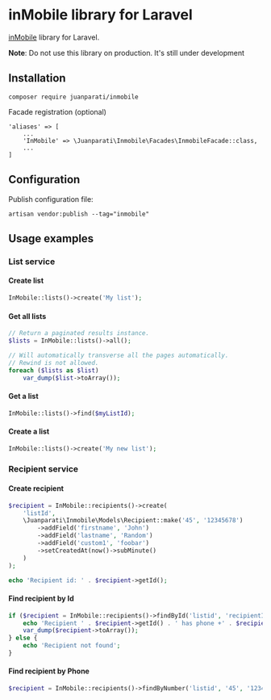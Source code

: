 # inMobile library for Laravel

[inMobile](https://inmobile.dk) library for Laravel.

**Note**: Do not use this library on production. It's still under development


## Installation

    composer require juanparati/inmobile

Facade registration (optional)

    'aliases' => [
        ...
        'InMobile' => \Juanparati\Inmobile\Facades\InmobileFacade::class,
        ...
    ]


## Configuration

Publish configuration file:

    artisan vendor:publish --tag="inmobile"

## Usage examples

### List service

#### Create list

```php 
InMobile::lists()->create('My list');
```

#### Get all lists

```php
// Return a paginated results instance.
$lists = InMobile::lists()->all();

// Will automatically transverse all the pages automatically.
// Rewind is not allowed.
foreach ($lists as $list)
    var_dump($list->toArray());
```

#### Get a list

```php
InMobile::lists()->find($myListId);
```

#### Create a list

```php
InMobile::lists()->create('My new list');
```

### Recipient service

#### Create recipient

```php
$recipient = InMobile::recipients()->create(
    'listId', 
    \Juanparati\Inmobile\Models\Recipient::make('45', '12345678')
        ->addField('firstname', 'John')
        ->addField('lastname', 'Random')
        ->addField('custom1', 'foobar')
        ->setCreatedAt(now()->subMinute()
    )
);

echo 'Recipient id: ' . $recipient->getId();
```

#### Find recipient by Id

```php
if ($recipient = InMobile::recipients()->findById('listid', 'recipientId')) {
    echo 'Recipient ' . $recipient->getId() . ' has phone +' . $recipient->getCode() . ' ' . $recipient->getPhone(); 
    var_dump($recipient->toArray());
} else {
    echo 'Recipient not found';
}
```

#### Find recipient by Phone

```php
$recipient = InMobile::recipients()->findByNumber('listid', '45', '12345678');
```
